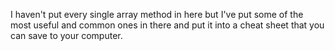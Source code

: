 I haven't put every single array method in here but I've put some of the most useful and common ones in there and put it into a cheat sheet that you can
save to your computer.
